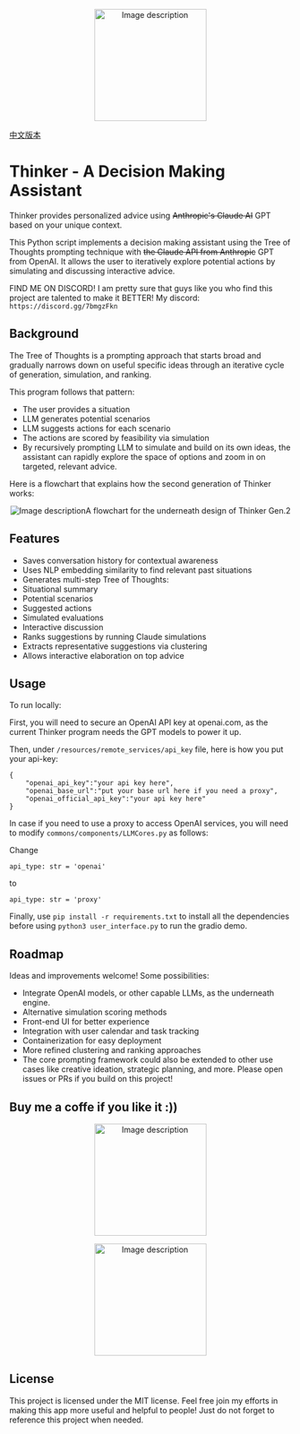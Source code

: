 <p align="center">
  <img src="https://github.com/AspadaX/Thinker_DecisionMakingAssistant/blob/main/decision_maker_logo.png" alt="Image description" width="200" height="200">
</p>

[中文版本](#README_CN)
<a name="README"></a>

# Thinker - A Decision Making Assistant

Thinker provides personalized advice using ~~Anthropic's Claude AI~~ GPT based on your unique context.

This Python script implements a decision making assistant using the Tree of Thoughts prompting technique with ~~the Claude API from Anthropic~~ GPT from OpenAI. It allows the user to iteratively explore potential actions by simulating and discussing interactive advice.

FIND ME ON DISCORD! I am pretty sure that guys like you who find this project are talented to make it BETTER! My discord: `https://discord.gg/7bmgzFkn`

## Background
The Tree of Thoughts is a prompting approach that starts broad and gradually narrows down on useful specific ideas through an iterative cycle of generation, simulation, and ranking.

This program follows that pattern:

- The user provides a situation
- LLM generates potential scenarios
- LLM suggests actions for each scenario
- The actions are scored by feasibility via simulation
- By recursively prompting LLM to simulate and build on its own ideas, the assistant can rapidly explore the space of options and zoom in on targeted, relevant advice.

Here is a flowchart that explains how the second generation of Thinker works:
<p align="center"><img src="https://github.com/AspadaX/Thinker_DecisionMakingAssistant/blob/1400ac9da54e58b69286a19dc7999d8c9e4dc3e4/Flowchart.png" alt="Image description" <figcaption>A flowchart for the underneath design of Thinker Gen.2</figcaption></p>

## Features
- Saves conversation history for contextual awareness
- Uses NLP embedding similarity to find relevant past situations
- Generates multi-step Tree of Thoughts:
- Situational summary
- Potential scenarios
- Suggested actions
- Simulated evaluations
- Interactive discussion
- Ranks suggestions by running Claude simulations
- Extracts representative suggestions via clustering
- Allows interactive elaboration on top advice

## Usage
To run locally:

First, you will need to secure an OpenAI API key at openai.com, as the current Thinker program needs the GPT models to power it up. 

Then, under `/resources/remote_services/api_key` file, here is how you put your api-key:
```
{
    "openai_api_key":"your api key here",
    "openai_base_url":"put your base url here if you need a proxy",
    "openai_official_api_key":"your api key here"
}
```
In case if you need to use a proxy to access OpenAI services, you will need to modify `commons/components/LLMCores.py` as follows:

Change
```
api_type: str = 'openai'
```

to
```
api_type: str = 'proxy'
```

Finally, use `pip install -r requirements.txt` to install all the dependencies before using `python3 user_interface.py` to run the gradio demo. 

## Roadmap
Ideas and improvements welcome! Some possibilities:

- Integrate OpenAI models, or other capable LLMs, as the underneath engine.
- Alternative simulation scoring methods
- Front-end UI for better experience
- Integration with user calendar and task tracking
- Containerization for easy deployment
- More refined clustering and ranking approaches
- The core prompting framework could also be extended to other use cases like creative ideation, strategic planning, and more. Please open issues or PRs if you build on this project!

## Buy me a coffe if you like it :))
<p align="center">
  <img src="https://github.com/AspadaX/Thinker_DecisionMakingAssistant/blob/main/WechatIMG325.jpg" alt="Image description" width="200" height="200">
</p>

<p align="center">
  <img src="https://github.com/AspadaX/Thinker_DecisionMakingAssistant/blob/main/IMG_1851.JPG" alt="Image description" width="200" height="200">
</p>

## License
This project is licensed under the MIT license. Feel free join my efforts in making this app more useful and helpful to people!
Just do not forget to reference this project when needed. 
